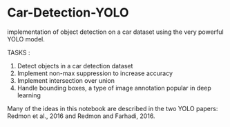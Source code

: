 # Car-Detection-YOLO
implementation of object detection on a car dataset using the very powerful YOLO model. 

TASKS :
1. Detect objects in a car detection dataset
2. Implement non-max suppression to increase accuracy
3. Implement intersection over union
4. Handle bounding boxes, a type of image annotation popular in deep learning

Many of the ideas in this notebook are described in the two YOLO papers: Redmon et al., 2016 and Redmon and Farhadi, 2016.
